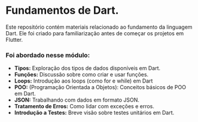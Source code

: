 # Fundamentos de Dart.

Este repositório contém materiais relacionado ao fundamento da linguagem Dart. Ele foi criado para familiarização antes de começar os projetos em Flutter.

### Foi abordado nesse módulo:
- **Tipos:** Exploração dos tipos de dados disponíveis em Dart.
- **Funções:** Discussão sobre como criar e usar funções.
- **Loops:** Introdução aos loops (como for e while) em Dart
- **POO:** (Programação Orientada a Objetos): Conceitos básicos de POO em Dart.
- **JSON:** Trabalhando com dados em formato JSON.
- **Tratamento de Erros:** Como lidar com exceções e erros.
- **Introdução a Testes:** Breve visão sobre testes unitários em Dart.